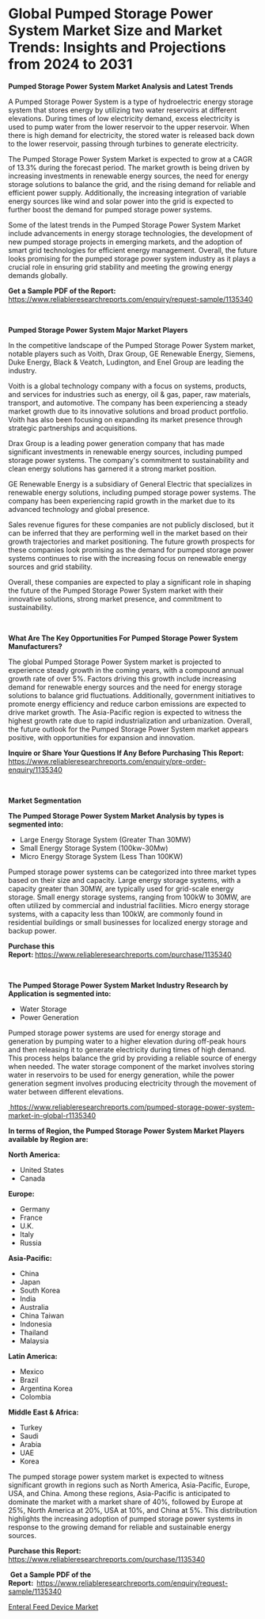 <p><h1>Global Pumped Storage Power System Market Size and Market Trends: Insights and Projections from 2024 to 2031</h1></p><p><strong>Pumped Storage Power System Market Analysis and Latest Trends</strong></p>
<p><p>A Pumped Storage Power System is a type of hydroelectric energy storage system that stores energy by utilizing two water reservoirs at different elevations. During times of low electricity demand, excess electricity is used to pump water from the lower reservoir to the upper reservoir. When there is high demand for electricity, the stored water is released back down to the lower reservoir, passing through turbines to generate electricity.</p><p>The Pumped Storage Power System Market is expected to grow at a CAGR of 13.3% during the forecast period. The market growth is being driven by increasing investments in renewable energy sources, the need for energy storage solutions to balance the grid, and the rising demand for reliable and efficient power supply. Additionally, the increasing integration of variable energy sources like wind and solar power into the grid is expected to further boost the demand for pumped storage power systems.</p><p>Some of the latest trends in the Pumped Storage Power System Market include advancements in energy storage technologies, the development of new pumped storage projects in emerging markets, and the adoption of smart grid technologies for efficient energy management. Overall, the future looks promising for the pumped storage power system industry as it plays a crucial role in ensuring grid stability and meeting the growing energy demands globally.</p></p>
<p><strong>Get a Sample PDF of the Report:&nbsp;</strong> <a href="https://www.reliableresearchreports.com/enquiry/request-sample/1135340">https://www.reliableresearchreports.com/enquiry/request-sample/1135340</a></p>
<p>&nbsp;</p>
<p><strong>Pumped Storage Power System Major Market Players</strong></p>
<p><p>In the competitive landscape of the Pumped Storage Power System market, notable players such as Voith, Drax Group, GE Renewable Energy, Siemens, Duke Energy, Black & Veatch, Ludington, and Enel Group are leading the industry. </p><p>Voith is a global technology company with a focus on systems, products, and services for industries such as energy, oil & gas, paper, raw materials, transport, and automotive. The company has been experiencing a steady market growth due to its innovative solutions and broad product portfolio. Voith has also been focusing on expanding its market presence through strategic partnerships and acquisitions.</p><p>Drax Group is a leading power generation company that has made significant investments in renewable energy sources, including pumped storage power systems. The company's commitment to sustainability and clean energy solutions has garnered it a strong market position. </p><p>GE Renewable Energy is a subsidiary of General Electric that specializes in renewable energy solutions, including pumped storage power systems. The company has been experiencing rapid growth in the market due to its advanced technology and global presence.</p><p>Sales revenue figures for these companies are not publicly disclosed, but it can be inferred that they are performing well in the market based on their growth trajectories and market positioning. The future growth prospects for these companies look promising as the demand for pumped storage power systems continues to rise with the increasing focus on renewable energy sources and grid stability. </p><p>Overall, these companies are expected to play a significant role in shaping the future of the Pumped Storage Power System market with their innovative solutions, strong market presence, and commitment to sustainability.</p></p>
<p>&nbsp;</p>
<p><strong>What Are The Key Opportunities For Pumped Storage Power System Manufacturers?</strong></p>
<p><p>The global Pumped Storage Power System market is projected to experience steady growth in the coming years, with a compound annual growth rate of over 5%. Factors driving this growth include increasing demand for renewable energy sources and the need for energy storage solutions to balance grid fluctuations. Additionally, government initiatives to promote energy efficiency and reduce carbon emissions are expected to drive market growth. The Asia-Pacific region is expected to witness the highest growth rate due to rapid industrialization and urbanization. Overall, the future outlook for the Pumped Storage Power System market appears positive, with opportunities for expansion and innovation.</p></p>
<p><strong>Inquire or Share Your Questions If Any Before Purchasing This Report:</strong> <a href="https://www.reliableresearchreports.com/enquiry/pre-order-enquiry/1135340">https://www.reliableresearchreports.com/enquiry/pre-order-enquiry/1135340</a></p>
<p>&nbsp;</p>
<p><strong>Market Segmentation</strong></p>
<p><strong>The Pumped Storage Power System Market Analysis by types is segmented into:</strong></p>
<p><ul><li>Large Energy Storage System (Greater Than 30MW)</li><li>Small Energy Storage System (100kw-30Mw)</li><li>Micro Energy Storage System (Less Than 100KW)</li></ul></p>
<p><p>Pumped storage power systems can be categorized into three market types based on their size and capacity. Large energy storage systems, with a capacity greater than 30MW, are typically used for grid-scale energy storage. Small energy storage systems, ranging from 100kW to 30MW, are often utilized by commercial and industrial facilities. Micro energy storage systems, with a capacity less than 100kW, are commonly found in residential buildings or small businesses for localized energy storage and backup power.</p></p>
<p><strong>Purchase this Report:&nbsp;</strong><a href="https://www.reliableresearchreports.com/purchase/1135340">https://www.reliableresearchreports.com/purchase/1135340</a></p>
<p>&nbsp;</p>
<p><strong>The Pumped Storage Power System Market Industry Research by Application is segmented into:</strong></p>
<p><ul><li>Water Storage</li><li>Power Generation</li></ul></p>
<p><p>Pumped storage power systems are used for energy storage and generation by pumping water to a higher elevation during off-peak hours and then releasing it to generate electricity during times of high demand. This process helps balance the grid by providing a reliable source of energy when needed. The water storage component of the market involves storing water in reservoirs to be used for energy generation, while the power generation segment involves producing electricity through the movement of water between different elevations.</p></p>
<p><a href="https://www.reliableresearchreports.com/pumped-storage-power-system-market-in-global-r1135340">&nbsp;https://www.reliableresearchreports.com/pumped-storage-power-system-market-in-global-r1135340</a></p>
<p><strong>In terms of Region, the Pumped Storage Power System Market Players available by Region are:</strong></p>
<p>
    <p> <strong> North America: </strong>
        <ul>
            <li>United States</li>
            <li>Canada</li>
        </ul>
        </p> 
    <p> <strong> Europe: </strong>
        <ul>
            <li>Germany</li>
            <li>France</li>
            <li>U.K.</li>
            <li>Italy</li>
            <li>Russia</li>
        </ul>
        </p> 
    <p> <strong> Asia-Pacific: </strong>
        <ul>
            <li>China</li>
            <li>Japan</li>
            <li>South Korea</li>
            <li>India</li>
            <li>Australia</li>
            <li>China Taiwan</li>
            <li>Indonesia</li>
            <li>Thailand</li>
            <li>Malaysia</li>
        </ul>
        </p> 
    <p> <strong> Latin America: </strong>
        <ul>
            <li>Mexico</li>
            <li>Brazil</li>
            <li>Argentina Korea</li>
            <li>Colombia</li>
        </ul>
        </p> 
    <p> <strong> Middle East & Africa: </strong>
        <ul>
            <li>Turkey</li>
            <li>Saudi</li>
            <li>Arabia</li>
            <li>UAE</li>
            <li>Korea</li>
        </ul>
    </p>
    </p>
<p><p>The pumped storage power system market is expected to witness significant growth in regions such as North America, Asia-Pacific, Europe, USA, and China. Among these regions, Asia-Pacific is anticipated to dominate the market with a market share of 40%, followed by Europe at 25%, North America at 20%, USA at 10%, and China at 5%. This distribution highlights the increasing adoption of pumped storage power systems in response to the growing demand for reliable and sustainable energy sources.</p></p>
<p><strong>Purchase this Report: </strong><a href="https://www.reliableresearchreports.com/purchase/1135340">https://www.reliableresearchreports.com/purchase/1135340</a></p>
<p>&nbsp;<strong>Get a Sample PDF of the Report:&nbsp;&nbsp;</strong><a href="https://www.reliableresearchreports.com/enquiry/request-sample/1135340">https://www.reliableresearchreports.com/enquiry/request-sample/1135340</a></p>
<p><strong></strong></p>
<p><p><a href="https://github.com/ohumlzho95/Market-Research-Report-List-1/blob/main/enteral-feed-device-market.md">Enteral Feed Device Market</a></p></p>